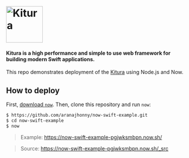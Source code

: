 # <img src="http://www.kitura.io/assets/appIcon@2x.png" alt="Kitura" width="100px"/>

#### Kitura is a high performance and simple to use web framework for building modern Swift applications.

This repo demonstrates deployment of the [Kitura](https://ghost.org/) using Node.js and Now.

## How to deploy

First, [download `now`](https://zeit.co/download). Then, clone this
repository and run `now`:

```bash
$ https://github.com/aranajhonny/now-swift-example.git
$ cd now-swift-example
$ now
```

> Example: https://now-swift-example-pgjwksmbpn.now.sh/

> Source: https://now-swift-example-pgjwksmbpn.now.sh/_src
